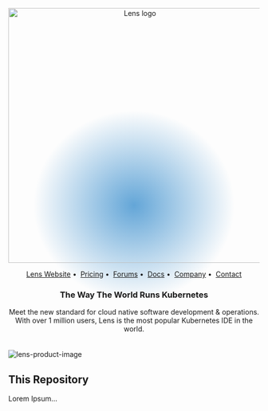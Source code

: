 <!-- TEXT_SECTION:header:START -->
<div>
    <div style="background-image:radial-gradient(ellipse 100% 60%, rgba(61,144,206,0.8) 0%, transparent 40%)">
    <div>
    <p align="center">
    <a href="https://k8slens.dev" target="_blank" rel="noopener noreferrer">
      <!--<img width="64" src="https://raw.githubusercontent.com/lensapp/lens/lens-desktop/assets/lens-logo.svg" alt="Lens logo"> -->
      <img width="512" src="https://cdn.sanity.io/images/67awagrd/production/eed2d76ede05ab9f7cf6dd79276d65558ac434ae-143x22.svg" alt="Lens logo">
    </a> 
  </p>
  <p align="center">
    <a href="https://k8slens.dev" target="_blank">Lens Website</a>&nbsp;&#8226;&nbsp;
    <a href="https://store.k8slens.dev/products/lens-desktop-pro?plan=pro-monthly" target="_blank">Pricing</a>&nbsp;&#8226;&nbsp;
    <a href="https://forums.k8slens.dev" target="_blank">Forums</a>&nbsp;&#8226;&nbsp;
    <a href="https://docs.k8slens.dev" target="_blank">Docs</a>&nbsp;&#8226;&nbsp;
    <a href="https://www.mirantis.com/about/" target="_blank">Company</a>&nbsp;&#8226;&nbsp;
    <a href="https://k8slens.dev/purchase-request.html" target="_blank">Contact</a>
  </p>
  <h3 align="center">
    The Way The World Runs Kubernetes
  </h3>
  <p align="center">
  Meet the new standard for cloud native software development & operations. <br />
  With over 1 million users, Lens is the most popular Kubernetes IDE in the world.
  </p>
  <img style="margin-top:20px" src="https://lens-website.lc-staging1.staging-k8slens.cloud/_next/image?url=%2Fimages%2Fhero-home.png&w=1200&q=75" alt="lens-product-image" />
</div>
<!-- TEXT_SECTION:header:END -->

## This Repository

Lorem Ipsum... 
